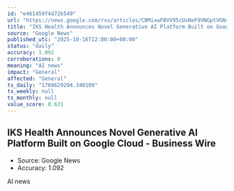 ```yaml
---
id: "e461459f4d72b549"
url: "https://news.google.com/rss/articles/CBMixwFBVV95cUxNeF9VNGptVGNvUTFpZ2VmUmh2cVFNMldiS0hlcGRfUWp1c2xWbHE5ZlJmX1hLZkNpV3dObl9aMkdjY1hGQi1lT250RE1rUWdkVTU0NkRIZXJ0UFBzYkJlQUpQdWpycGJjRkE4cFlHZzBpWXdqS19qRHh0NzlqUTdidWg4X2RIU1VMX1poaUszR3VoZW5YV3JLX2dHQTRoYVJPMkNlbEVLdXZaLXFQX2xDUzl2WTZxUkJQc0FZWXVUcHhXdDZBUmtB?oc=5"
title: "IKS Health Announces Novel Generative AI Platform Built on Google Cloud - Business Wire"
source: "Google News"
published_utc: "2025-10-16T12:00:00+00:00"
status: "daily"
accuracy: 1.092
corroborations: 0
meaning: "AI news"
impact: "General"
affected: "General"
ts_daily: "1760629294.340109"
ts_weekly: null
ts_monthly: null
value_score: 0.631
---
```

## IKS Health Announces Novel Generative AI Platform Built on Google Cloud - Business Wire

- Source: Google News
- Accuracy: 1.092

AI news
